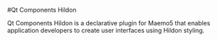 #Qt Components Hildon

Qt Components Hildon is a declarative plugin for Maemo5 that enables application developers to create user interfaces using Hildon styling.
